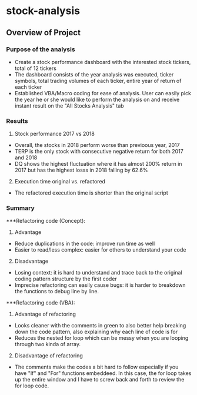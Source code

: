 # stock-analysis
## Overview of Project 
### Purpose of the analysis 
- Create a stock performance dashboard with the interested stock tickers, total of 12 tickers
- The dashboard consists of the year analysis was executed, ticker symbols, total trading volumes of each ticker, entire year of return of each ticker 
- Established VBA/Macro coding for ease of analysis. User can easily pick the year he or she would like to perform the analysis on and receive instant result on the "All Stocks Analysis" tab
### Results 
1. Stock performance 2017 vs 2018
  - Overall, the stocks in 2018 perform worse than previoous year, 2017 
  - TERP is the only stock with consecutive negative return for both 2017 and 2018
  - DQ shows the highest fluctuation where it has almost 200% return in 2017 but has the highest losss in 2018 falling by 62.6% 
2. Execution time original vs. refactored 
  - The refactored execution time is shorter than the original script

### Summary
***Refactoring code (Concept):
1. Advantage
  - Reduce duplications in the code: improve run time as well
  - Easier to read/less complex: easier for others to understand your code
2. Disadvantage
  - Losing context: it is hard to understand and trace back to the original coding pattern structure by the first coder
  - Imprecise refactoring can easily cause bugs: it is harder to breakdown the functions to debug line by line. 

***Refactoring code (VBA): 
1. Advantage of refactoring
  - Looks cleaner with the comments in green to also better help breaking down the code pattern, also explaining why each line of code is for
  - Reduces the nested for loop which can be messy when you are looping through two kinda of array. 
2. Disadvantage of refactoring
  - The comments make the codes a bit hard to follow especially if you have "If" and "For" functions embeddeed. In this case, the for loop takes up the entire window and I have to screw back and forth to review the for loop code.
